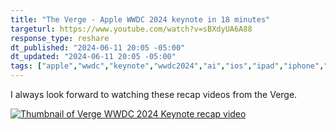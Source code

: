 ```yaml
---
title: "The Verge - Apple WWDC 2024 keynote in 18 minutes"
targeturl: https://www.youtube.com/watch?v=sBXdyUA6A88
response_type: reshare
dt_published: "2024-06-11 20:05 -05:00"
dt_updated: "2024-06-11 20:05 -05:00"
tags: ["apple","wwdc","keynote","wwdc2024","ai","ios","ipad","iphone","watchos","ipados","macos","visionos"]
---
```


I always look forward to watching these recap videos from the Verge. 

[![Thumbnail of Verge WWDC 2024 Keynote recap video](http://img.youtube.com/vi/sBXdyUA6A88/0.jpg)](https://www.youtube.com/watch?v=sBXdyUA6A88 "Thumbnail of Verge WWDC 2024 Keynote recap video")